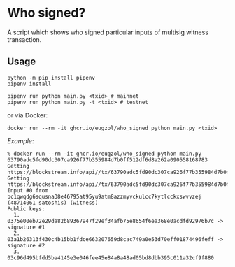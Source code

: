 # Who signed?

A script which shows who signed particular inputs of multisig witness transaction.

## Usage

```
python -m pip install pipenv
pipenv install

pipenv run python main.py <txid> # mainnet
pipenv run python main.py -t <txid> # testnet
```

or via Docker:

```
docker run --rm -it ghcr.io/eugzol/who_signed python main.py <txid>
```

*Example*:

```
% docker run --rm -it ghcr.io/eugzol/who_signed python main.py 63790adc5fd90dc307ca926f77b355984d7b0ff512df6d8a262a090558168783
Getting https://blockstream.info/api//tx/63790adc5fd90dc307ca926f77b355984d7b0ff512df6d8a262a090558168783/hex
Getting https://blockstream.info/api//tx/63790adc5fd90dc307ca926f77b355984d7b0ff512df6d8a262a090558168783
Input #0 from bc1qwqdg6squsna38e46795at95yu9atm8azzmyvckulcc7kytlcckxswvvzej (48714061 satoshis) (witness)
Public keys:
  1. 0375e00eb72e29da82b89367947f29ef34afb75e8654f6ea368e0acdfd92976b7c -> signature #1
  2. 03a1b26313f430c4b15bb1fdce663207659d8cac749a0e53d70eff01874496feff -> signature #2
  3. 03c96d495bfdd5ba4145e3e046fee45e84a8a48ad05bd8dbb395c011a32cf9f880
```
